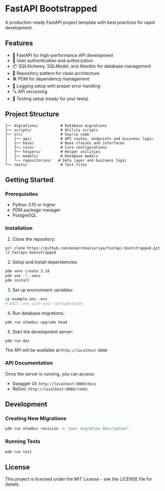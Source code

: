 # FastAPI Bootstrapped

A production-ready FastAPI project template with best practices for rapid development.

## Features

- 🚀 FastAPI for high-performance API development
- 🔐 User authentication and authorization
- 📦 SQLAlchemy, SQLModel, and Alembic for database management
- 🎯 Repository pattern for clean architecture
- 🛠️ PDM for dependency management
- 📝 Logging setup with proper error handling
- 🔍 API versioning
- 🧪 Testing setup (ready for your tests)

## Project Structure

```
├── migrations/          # Database migrations
├── scripts/             # Utility scripts
├── src/                 # Source code
│   ├── api/             # API routes, endpoints and business logic
│   ├── base/            # Base classes and interfaces
│   ├── core/            # Core configurations
│   ├── helpers/         # Helper utilities
│   ├── models/          # Database models
│   └── repositories/   # Data layer and business logic
└── tests/               # Test files
```

## Getting Started

### Prerequisites

- Python 3.10 or higher
- PDM package manager
- PostgreSQL

### Installation

1. Clone the repository:

```bash
git clone https://github.com/monarchmaisuriya/fastapi-bootstrapped.git
cd fastapi-bootstrapped
```

2. Setup and install dependencies:

```bash
pdm venv create 3.10
pdm use -f .venv
pdm install
```

3. Set up environment variables:

```bash
cp example.env .env
# Edit .env with your configuration
```

4. Run database migrations:

```bash
pdm run alembic upgrade head
```

5. Start the development server:

```bash
pdm run dev
```

The API will be available at `http://localhost:8080`

### API Documentation

Once the server is running, you can access:

- Swagger UI: `http://localhost:8080/docs`
- ReDoc: `http://localhost:8080/redoc`

## Development

### Creating New Migrations

```bash
pdm run alembic revision -m "your migration description"
```

### Running Tests

```bash
pdm run test
```

## License

This project is licensed under the MIT License - see the LICENSE file for details.
